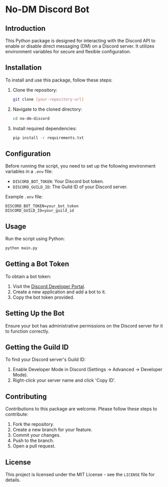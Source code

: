 
# No-DM Discord Bot

## Introduction
This Python package is designed for interacting with the Discord API to enable or disable direct messaging (DM) on a Discord server. It utilizes environment variables for secure and flexible configuration.

## Installation
To install and use this package, follow these steps:

1. Clone the repository:
   ```bash
   git clone [your-repository-url]
   ```
2. Navigate to the cloned directory:
   ```bash
   cd no-dm-discord
   ```
3. Install required dependencies:
   ```bash
   pip install -r requirements.txt
   ```

## Configuration
Before running the script, you need to set up the following environment variables in a `.env` file:

- `DISCORD_BOT_TOKEN`: Your Discord bot token.
- `DISCORD_GUILD_ID`: The Guild ID of your Discord server.

Example `.env` file:
```
DISCORD_BOT_TOKEN=your_bot_token
DISCORD_GUILD_ID=your_guild_id
```

## Usage
Run the script using Python:
```python
python main.py
```

## Getting a Bot Token
To obtain a bot token:
1. Visit the [Discord Developer Portal](https://discord.com/developers/applications).
2. Create a new application and add a bot to it.
3. Copy the bot token provided.

## Setting Up the Bot
Ensure your bot has administrative permissions on the Discord server for it to function correctly.

## Getting the Guild ID
To find your Discord server's Guild ID:
1. Enable Developer Mode in Discord (Settings -> Advanced -> Developer Mode).
2. Right-click your server name and click 'Copy ID'.

## Contributing
Contributions to this package are welcome. Please follow these steps to contribute:
1. Fork the repository.
2. Create a new branch for your feature.
3. Commit your changes.
4. Push to the branch.
5. Open a pull request.

## License
This project is licensed under the MIT License - see the `LICENSE` file for details.
